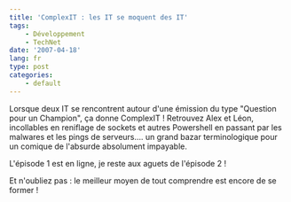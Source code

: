 ```yaml
---
title: 'ComplexIT : les IT se moquent des IT'
tags:
    - Développement
    - TechNet
date: '2007-04-18'
lang: fr
type: post
categories:
    - default
---
```


Lorsque deux IT se rencontrent autour d'une émission du type "Question pour un Champion", ça donne ComplexIT&nbsp;!
Retrouvez Alex et Léon, incollables en reniflage de sockets et autres Powershell en passant par les malwares et les pings de serveurs…. un grand bazar terminologique pour un comique de l'absurde absolument impayable.

L'épisode 1 est en ligne, je reste aux aguets de l'épisode 2&nbsp;!

Et n'oubliez pas&nbsp;: le meilleur moyen de tout comprendre est encore de se former&nbsp;!